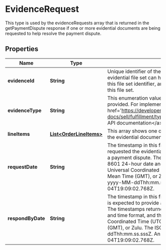 

# EvidenceRequest

This type is used by the evidenceRequests array that is returned in the getPaymentDispute response if one or more evidential documents are being requested to help resolve the payment dispute.

## Properties

Name | Type | Description | Notes
------------ | ------------- | ------------- | -------------
**evidenceId** | **String** | Unique identifier of the evidential file set. Potentially, each evidential file set can have more than one file, that is why there is this file set identifier, and then an identifier for each file within this file set. |  [optional]
**evidenceType** | **String** | This enumeration value shows the type of evidential document provided. For implementation help, refer to &lt;a href&#x3D;&#39;https://developer.ebay.com/api-docs/sell/fulfillment/types/api:EvidenceTypeEnum&#39;&gt;eBay API documentation&lt;/a&gt; |  [optional]
**lineItems** | [**List&lt;OrderLineItems&gt;**](OrderLineItems.md) | This array shows one or more order line items associated with the evidential document that has been provided. |  [optional]
**requestDate** | **String** | The timestamp in this field shows the date/time when eBay requested the evidential document from the seller in response to a payment dispute. The timestamps returned here use the ISO-8601 24-hour date and time format, and the time zone used is Universal Coordinated Time (UTC), also known as Greenwich Mean Time (GMT), or Zulu. The ISO-8601 format looks like this: yyyy-MM-ddThh:mm.ss.sssZ. An example would be 2019-08-04T19:09:02.768Z. |  [optional]
**respondByDate** | **String** | The timestamp in this field shows the date/time when the seller is expected to provide a requested evidential document to eBay. The timestamps returned here use the ISO-8601 24-hour date and time format, and the time zone used is Universal Coordinated Time (UTC), also known as Greenwich Mean Time (GMT), or Zulu. The ISO-8601 format looks like this: yyyy-MM-ddThh:mm.ss.sssZ. An example would be 2019-08-04T19:09:02.768Z. |  [optional]



